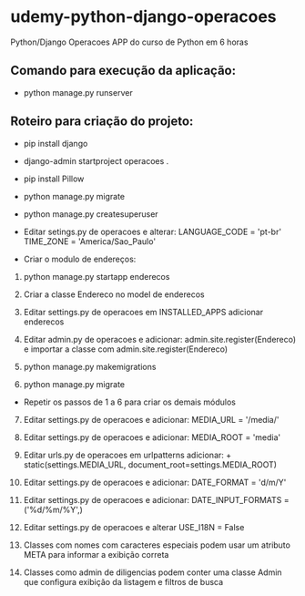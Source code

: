 # udemy-python-django-operacoes
Python/Django Operacoes APP do curso de Python em 6 horas

## Comando para execução da aplicação:

* python manage.py runserver

## Roteiro para criação do projeto:

* pip install django

* django-admin startproject operacoes .

* pip install Pillow

* python manage.py migrate

* python manage.py createsuperuser

* Editar setings.py de operacoes e alterar:
LANGUAGE_CODE = 'pt-br'
TIME_ZONE = 'America/Sao_Paulo'

* Criar o modulo de endereços: 

1) python manage.py startapp enderecos

2) Criar a classe Endereco no model de enderecos

3) Editar settings.py de operacoes em INSTALLED_APPS adicionar enderecos

4) Editar admin.py de operacoes e adicionar: admin.site.register(Endereco) e importar a classe com admin.site.register(Endereco) 

5) python manage.py makemigrations

6) python manage.py migrate

* Repetir os passos de 1 a 6 para criar os demais módulos

7) Editar settings.py de operacoes e adicionar: MEDIA_URL = '/media/'

8) Editar settings.py de operacoes e adicionar: MEDIA_ROOT = 'media'

9) Editar urls.py de operacoes em urlpatterns adicionar: + static(settings.MEDIA_URL, document_root=settings.MEDIA_ROOT)

10) Editar settings.py de operacoes e adicionar: DATE_FORMAT = 'd/m/Y'

11) Editar settings.py de operacoes e adicionar: DATE_INPUT_FORMATS = ('%d/%m/%Y',)

12) Editar settings.py de operacoes e alterar USE_I18N = False

13) Classes com nomes com caracteres especiais podem usar um atributo META para informar a exibição correta

14) Classes como admin de diligencias podem conter uma classe Admin que configura exibição da listagem e filtros de busca 
